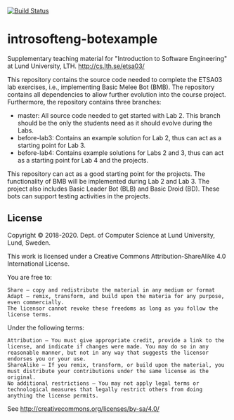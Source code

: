 [![Build Status](https://travis-ci.org/lunduniversity/introsofteng-botexample.svg?branch=before-lab4)](https://travis-ci.org/lunduniversity/introsofteng-botexample)

# introsofteng-botexample
Supplementary teaching material for "Introduction to Software Engineering" at Lund University, LTH. http://cs.lth.se/etsa03/

This repository contains the source code needed to complete the ETSA03 lab exercises, i.e., implementing Basic Melee Bot (BMB). The repository contains all dependencies to allow further evolution into the course project. Furthermore, the repository contains three branches:

- master: All source code needed to get started with Lab 2. This branch should be the only the students need as it should evolve during the Labs.
- before-lab3: Contains an example solution for Lab 2, thus can act as a starting point for Lab 3.
- before-lab4: Contains example solutions for Labs 2 and 3, thus can act as a starting point for Lab 4 and the projects.

This repository can act as a good starting point for the projects. The functionality of BMB will be implemented during Lab 2 and Lab 3. The project also includes Basic Leader Bot (BLB) and Basic Droid (BD). These bots can support testing activities in the projects.

## License

Copyright © 2018-2020. Dept. of Computer Science at Lund University, Lund, Sweden.

This work is licensed under a Creative Commons Attribution-ShareAlike 4.0 International License.

You are free to:

    Share — copy and redistribute the material in any medium or format
    Adapt — remix, transform, and build upon the materia for any purpose, even commercially.
    The licensor cannot revoke these freedoms as long as you follow the license terms.

Under the following terms:

    Attribution — You must give appropriate credit, provide a link to the license, and indicate if changes were made. You may do so in any reasonable manner, but not in any way that suggests the licensor endorses you or your use.
    ShareAlike — If you remix, transform, or build upon the material, you must distribute your contributions under the same license as the original.
    No additional restrictions — You may not apply legal terms or technological measures that legally restrict others from doing anything the license permits.

See http://creativecommons.org/licenses/by-sa/4.0/

